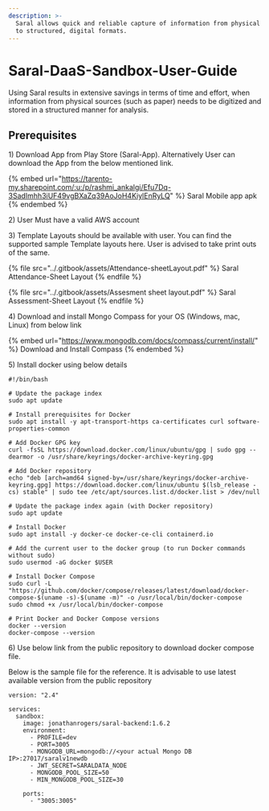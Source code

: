 ```yaml
---
description: >-
  Saral allows quick and reliable capture of information from physical formats
  to structured, digital formats.
---
```


# Saral-DaaS-Sandbox-User-Guide

Using Saral results in extensive savings in terms of time and effort, when information from physical sources (such as paper) needs to be digitized and stored in a structured manner for analysis.

## Prerequisites

1\) Download App from Play Store (Saral-App). Alternatively User can download the App from the below mentioned link.

{% embed url="https://tarento-my.sharepoint.com/:u:/p/rashmi_ankalgi/Efu7Dq-3SadImhh3iUF49vgBXaZq39AoJoH4KiylEnRyLQ" %}
Saral Mobile app apk
{% endembed %}

2\) User Must have a valid AWS account

3\) Template Layouts should be available with user. You can find the supported sample Template layouts here. User is advised to take print outs of the same.&#x20;

{% file src="../.gitbook/assets/Attendance-sheetLayout.pdf" %}
Saral Attendance-Sheet Layout
{% endfile %}

{% file src="../.gitbook/assets/Assesment sheet layout.pdf" %}
Saral Assessment-Sheet Layout
{% endfile %}

4\) Download and install Mongo Compass for your OS (Windows, mac, Linux) from below link&#x20;

{% embed url="https://www.mongodb.com/docs/compass/current/install/" %}
Download and Install Compass
{% endembed %}

5\) Install docker using below details

```
#!/bin/bash

# Update the package index
sudo apt update

# Install prerequisites for Docker
sudo apt install -y apt-transport-https ca-certificates curl software-properties-common

# Add Docker GPG key
curl -fsSL https://download.docker.com/linux/ubuntu/gpg | sudo gpg --dearmor -o /usr/share/keyrings/docker-archive-keyring.gpg

# Add Docker repository
echo "deb [arch=amd64 signed-by=/usr/share/keyrings/docker-archive-keyring.gpg] https://download.docker.com/linux/ubuntu $(lsb_release -cs) stable" | sudo tee /etc/apt/sources.list.d/docker.list > /dev/null

# Update the package index again (with Docker repository)
sudo apt update

# Install Docker
sudo apt install -y docker-ce docker-ce-cli containerd.io

# Add the current user to the docker group (to run Docker commands without sudo)
sudo usermod -aG docker $USER

# Install Docker Compose
sudo curl -L "https://github.com/docker/compose/releases/latest/download/docker-compose-$(uname -s)-$(uname -m)" -o /usr/local/bin/docker-compose
sudo chmod +x /usr/local/bin/docker-compose

# Print Docker and Docker Compose versions
docker --version
docker-compose --version
```

6\) Use below link from the public repository to download docker compose file.

Below is the sample file for the reference. It is advisable to use latest available version from the public repository

```
version: "2.4"

services:
  sandbox:
    image: jonathanrogers/saral-backend:1.6.2
    environment:
      - PROFILE=dev
      - PORT=3005
      - MONGODB_URL=mongodb://<your actual Mongo DB IP>:27017/saralv1newdb
      - JWT_SECRET=SARALDATA_NODE
      - MONGODB_POOL_SIZE=50
      - MIN_MONGODB_POOL_SIZE=30

    ports:
      - "3005:3005"
```

